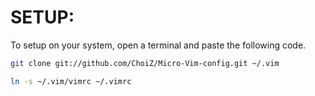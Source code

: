 # SETUP:

To setup on your system, open a terminal and paste the following code.

```bash
git clone git://github.com/ChoiZ/Micro-Vim-config.git ~/.vim

ln -s ~/.vim/vimrc ~/.vimrc
```
